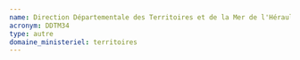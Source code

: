 ```yaml
---
name: Direction Départementale des Territoires et de la Mer de l'Hérault
acronym: DDTM34
type: autre
domaine_ministeriel: territoires
---
```

